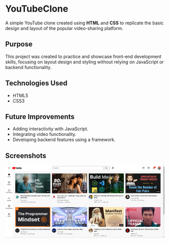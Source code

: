 # YouTubeClone
A simple YouTube clone created using **HTML** and **CSS** to replicate the basic design and layout of the popular video-sharing platform.  
## Purpose  
This project was created to practice and showcase front-end development skills, focusing on layout design and styling without relying on JavaScript or backend functionality.  
## Technologies Used
- HTML5  
- CSS3  
## Future Improvements
- Adding interactivity with JavaScript.  
- Integrating video functionality.  
- Developing backend features using a framework.
## Screenshots
![Design ScreenShot](Screenshot.png)
